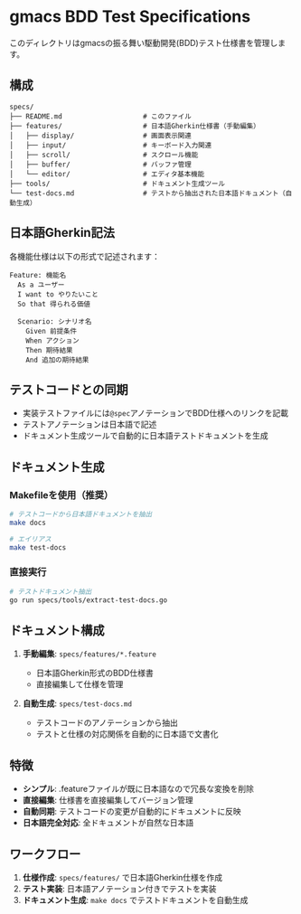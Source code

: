 # gmacs BDD Test Specifications

このディレクトリはgmacsの振る舞い駆動開発(BDD)テスト仕様書を管理します。

## 構成

```
specs/
├── README.md                    # このファイル
├── features/                    # 日本語Gherkin仕様書（手動編集）
│   ├── display/                 # 画面表示関連
│   ├── input/                   # キーボード入力関連
│   ├── scroll/                  # スクロール機能
│   ├── buffer/                  # バッファ管理
│   └── editor/                  # エディタ基本機能
├── tools/                       # ドキュメント生成ツール
└── test-docs.md                 # テストから抽出された日本語ドキュメント（自動生成）
```

## 日本語Gherkin記法

各機能仕様は以下の形式で記述されます：

```gherkin
Feature: 機能名
  As a ユーザー
  I want to やりたいこと
  So that 得られる価値

  Scenario: シナリオ名
    Given 前提条件
    When アクション
    Then 期待結果
    And 追加の期待結果
```

## テストコードとの同期

- 実装テストファイルには`@spec`アノテーションでBDD仕様へのリンクを記載
- テストアノテーションは日本語で記述
- ドキュメント生成ツールで自動的に日本語テストドキュメントを生成

## ドキュメント生成

### Makefileを使用（推奨）

```bash
# テストコードから日本語ドキュメントを抽出
make docs

# エイリアス
make test-docs
```

### 直接実行

```bash
# テストドキュメント抽出
go run specs/tools/extract-test-docs.go
```

## ドキュメント構成

1. **手動編集**: `specs/features/*.feature`
   - 日本語Gherkin形式のBDD仕様書
   - 直接編集して仕様を管理

2. **自動生成**: `specs/test-docs.md`
   - テストコードのアノテーションから抽出
   - テストと仕様の対応関係を自動的に日本語で文書化

## 特徴

- **シンプル**: .featureファイルが既に日本語なので冗長な変換を削除
- **直接編集**: 仕様書を直接編集してバージョン管理
- **自動同期**: テストコードの変更が自動的にドキュメントに反映
- **日本語完全対応**: 全ドキュメントが自然な日本語

## ワークフロー

1. **仕様作成**: `specs/features/` で日本語Gherkin仕様を作成
2. **テスト実装**: 日本語アノテーション付きでテストを実装
3. **ドキュメント生成**: `make docs` でテストドキュメントを自動生成